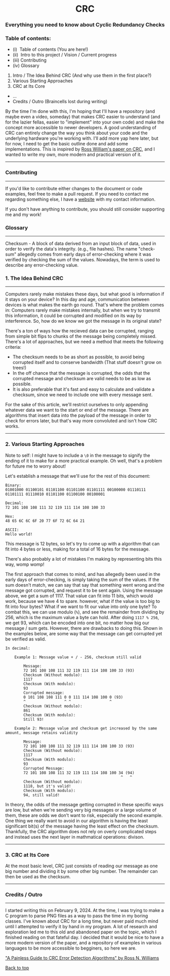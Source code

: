 <a name="top"></a>
<h1 align="center">
CRC
</h1>
<h3 align="center">
Everything you need to know about Cyclic Redundancy Checks
</h3>

### Table of contents:
- (i) &nbsp;Table of contents (You are here!)
- (ii) &nbsp;Intro to this project / Vision / Current progress
- (iii) Contributing
- (iv) Glossary
 1. Intro / The Idea Behind CRC (And why use them in the first place?)
2. Various Starting Approaches
3. CRC at Its Core
- ...
- Credits / Outro (Braincells lost during writing)

By the time I'm done with this, I'm hoping that I'll have a repository (and maybe even a video, someday) that makes CRC easier to understand (and for the lazier fellas, easier to "implement" into your own code) and make the concept more accessible to newer developers. A good understanding of CRC can entirely change the way you think about your code and the underlying hardware you're working with. I'll add more yap here later, but for now, I need to get the basic outline done and add some implementations. This is inspired by [Ross William's paper on CRC](http://www.ross.net/crc), and I wanted to write my own, more modern and practical version of it.

---

### Contributing
---
If you'd like to contribute either changes to the document or code examples, feel free to make a pull request. If you need to contact me regarding something else, I have a [website](http://tektonik.al) with my contact information.

If you don't have anything to contribute, you should still consider supporting me and my work!

### Glossary
---

Checksum - A block of data derived from an input block of data, used in order to verify the data's integrity. (e.g., file hashes). The name "check-sum" allegedly comes from early days of error-checking where it was verified by checking the sum of the values. Nowadays, the term is used to describe any error-checking value.

### 1. The Idea Behind CRC
---

Computers rarely make mistakes these days, but what good is information if it stays on your device? In this day and age, communication between devices is what makes the earth go round. That's where the problem comes in: Computers rarely make mistakes internally, but when we try to transmit this information, it could be corrupted and modified on its way by interference. So, how do we know we got the message in its original state?

There's a ton of ways how the recieved data can be corrupted, ranging from simple bit flips to chunks of the message being completely missed. There's a lot of approaches, but we need a method that meets the following criteria:
- The checksum needs to be as short as possible, to avoid being corrupted itself and to conserve bandwidth (That stuff doesn't grow on trees!)
- In the off chance that the message is corrupted, the odds that the corrupted message and checksum are valid needs to be as low as possible.
- It is also preferable that it's fast and easy to calculate and validate a checksum, since we need to include one with every message sent.

For the sake of this article, we'll restrict ourselves to only appending whatever data we want to the start or end of the message. There are algorithms that insert data into the payload of the message in order to check for errors later, but that's way more convoluted and isn't how CRC works.

---

### 2. Various Starting Approaches

Note to self: I might have to include a `\0` in the message to signify the ending of it to make for a more practical example. Oh well, that's a problem for future me to worry about!


Let's establish a message that we'll use for the rest of this document:

    Binary:
    01001000 01100101 01101100 01101100 01101111 00100000 01110111 01101111 01110010 01101100 01100100 00100001
    
    Decimal:
    72 101 108 108 111 32 119 111 114 108 100 33

    Hex:
    48 65 6C 6C 6F 20 77 6F 72 6C 64 21

    ASCII:
    Hello world!

This message is 12 bytes, so let's try to come up with a algorithm that can fit into 4 bytes or less, making for a total of 16 bytes for the message.

There's also probably a lot of mistakes I'm making by representing bits this way, womp womp!

The first approach that comes to mind, and has allegedly been used in the early days of error-checking, is simply taking the sum of the values. If the sum doesn't match, we can say that say that something went wrong and the message got corrupted, and request it to be sent again. Using the message above, we get a sum of 1117. That value can fit into 11 bits, which would work, because we have 4 to spare. however, what if the value is too big to fit into four bytes? What if we want to fit our value into only one byte? To combat this, we can use modulo (`%`), and see the remainder from dividing by 256, which is the maximum value a byte can hold. After doing `1117 % 256`, we get 93, which can be encoded into one bit, no matter how big our message / sum gets. However, there are drawbacks to doing this. Shown in the examples below, are some way that the message can get corrupted yet be verified as valid.

    In decimal:

        Example 1: Message value + / - 256, checksum still valid

            Message:
            72 101 108 108 111 32 119 111 114 108 100 33 (93)
            Checksum (Without modulo):
            1117
            Checksum (With modulo):
            93
            Corrupted message:
            0 101 108 108 111 0 0 111 114 108 100 0 (93)
            ^                 ^ ^                 ^
            Checksum (Without modulo):
            861
            Checksum (With modulo):
            Still 93!

        Example 2: Message value and checksum get increased by the same amount, message retains validity

            Message:
            72 101 108 108 111 32 119 111 114 108 100 33 (93)
            Checksum (Without modulo):
            1117
            Checksum (With modulo):
            93
            Corrupted Message:
            72 101 108 108 111 32 119 111 114 108 100 34 (94)
                                                       ^   ^
            Checksum (Without modulo):
            1118, but it's valid!
            Checksum (With modulo):
            94, still valid!

In theory, the odds of the message getting corrupted in these specific ways are low, but when we're sending very big messages or a large volume of them, these are odds we don't want to risk, especially the second example. One thing we really want to avoid in our algorithm is having the least significant bit(s) of the message having the least effect on the checksum. Thankfully, the CRC algorithm does not rely on overly complicated steps and instead uses the next layer in mathmatical operations: divison.

---

### 3. CRC at Its Core

At the most basic level, CRC just consists of reading our message as one big number and dividing it by some other big number. The remainder can then be used as the checksum. 

---

### Credits / Outro

---

I started writing this on February 9, 2024. At the time, I was trying to make a C program to parse PNG files as a way to pass the time in my boring classes. I've known about CRC for a long time, but never paid much mind until I attempted to verify it by hand in my program. A lot of research and exploration led me to this old and abandoned paper on the topic, which I finished reading on that fateful day. I decided that it would be nice to have a more modern version of the paper, and a repository of examples in various languages to be more accessible to begginers, so here we are.

["A Painless Guide to CRC Error Detection Algorithms" by Ross N. Williams](http://www.ross.net/crc/download/crc_v3.txt)

[Back to top](#top)